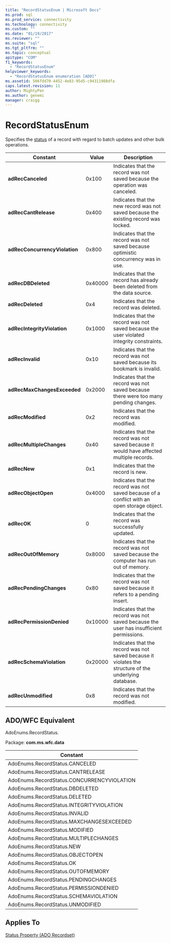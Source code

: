 ```yaml
---
title: "RecordStatusEnum | Microsoft Docs"
ms.prod: sql
ms.prod_service: connectivity
ms.technology: connectivity
ms.custom: ""
ms.date: "01/19/2017"
ms.reviewer: ""
ms.suite: "sql"
ms.tgt_pltfrm: ""
ms.topic: conceptual
apitype: "COM"
f1_keywords: 
  - "RecordStatusEnum"
helpviewer_keywords: 
  - "RecordStatusEnum enumeration [ADO]"
ms.assetid: 506fdd70-4452-4e83-95d5-c94311988dfa
caps.latest.revision: 11
author: MightyPen
ms.author: genemi
manager: craigg
---
```

# RecordStatusEnum
Specifies the [status](../../../ado/reference/ado-api/status-property-ado-recordset.md) of a record with regard to batch updates and other bulk operations.  
  
|Constant|Value|Description|  
|--------------|-----------|-----------------|  
|**adRecCanceled**|0x100|Indicates that the record was not saved because the operation was canceled.|  
|**adRecCantRelease**|0x400|Indicates that the new record was not saved because the existing record was locked.|  
|**adRecConcurrencyViolation**|0x800|Indicates that the record was not saved because optimistic concurrency was in use.|  
|**adRecDBDeleted**|0x40000|Indicates that the record has already been deleted from the data source.|  
|**adRecDeleted**|0x4|Indicates that the record was deleted.|  
|**adRecIntegrityViolation**|0x1000|Indicates that the record was not saved because the user violated integrity constraints.|  
|**adRecInvalid**|0x10|Indicates that the record was not saved because its bookmark is invalid.|  
|**adRecMaxChangesExceeded**|0x2000|Indicates that the record was not saved because there were too many pending changes.|  
|**adRecModified**|0x2|Indicates that the record was modified.|  
|**adRecMultipleChanges**|0x40|Indicates that the record was not saved because it would have affected multiple records.|  
|**adRecNew**|0x1|Indicates that the record is new.|  
|**adRecObjectOpen**|0x4000|Indicates that the record was not saved because of a conflict with an open storage object.|  
|**adRecOK**|0|Indicates that the record was successfully updated.|  
|**adRecOutOfMemory**|0x8000|Indicates that the record was not saved because the computer has run out of memory.|  
|**adRecPendingChanges**|0x80|Indicates that the record was not saved because it refers to a pending insert.|  
|**adRecPermissionDenied**|0x10000|Indicates that the record was not saved because the user has insufficient permissions.|  
|**adRecSchemaViolation**|0x20000|Indicates that the record was not saved because it violates the structure of the underlying database.|  
|**adRecUnmodified**|0x8|Indicates that the record was not modified.|  
  
## ADO/WFC Equivalent  
 AdoEnums.RecordStatus.  
  
 Package: **com.ms.wfc.data**  
  
|Constant|  
|--------------|  
|AdoEnums.RecordStatus.CANCELED|  
|AdoEnums.RecordStatus.CANTRELEASE|  
|AdoEnums.RecordStatus.CONCURRENCYVIOLATION|  
|AdoEnums.RecordStatus.DBDELETED|  
|AdoEnums.RecordStatus.DELETED|  
|AdoEnums.RecordStatus.INTEGRITYVIOLATION|  
|AdoEnums.RecordStatus.INVALID|  
|AdoEnums.RecordStatus.MAXCHANGESEXCEEDED|  
|AdoEnums.RecordStatus.MODIFIED|  
|AdoEnums.RecordStatus.MULTIPLECHANGES|  
|AdoEnums.RecordStatus.NEW|  
|AdoEnums.RecordStatus.OBJECTOPEN|  
|AdoEnums.RecordStatus.OK|  
|AdoEnums.RecordStatus.OUTOFMEMORY|  
|AdoEnums.RecordStatus.PENDINGCHANGES|  
|AdoEnums.RecordStatus.PERMISSIONDENIED|  
|AdoEnums.RecordStatus.SCHEMAVIOLATION|  
|AdoEnums.RecordStatus.UNMODIFIED|  
  
## Applies To  
 [Status Property (ADO Recordset)](../../../ado/reference/ado-api/status-property-ado-recordset.md)
